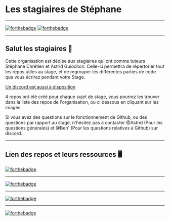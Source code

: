 # Les stagiaires de Stéphane
---

[![forthebadge](https://benjamin-s.fr/images/by-les-stagiaires.svg)](https://forthebadge.com) [![forthebadge](https://benjamin-s.fr/images/for-stephane.svg)](https://sites.google.com/site/stephanegchretien/home)

---
## Salut les stagiaires 👋

Cette organisation est dédiée aux stagiaires qui ont comme tuteurs Stéphane Chrétien et Astrid Guiochon.
Celle-ci permettra de répertorier tout les repos utiles au stage, et de regrouper les différentes parties de code que vous écrirez pendant votre Stage.

[Un discord est aussi à disposition](https://discord.gg/KVT8KkfcqN)

4 repos ont été créé pour chaque sujet de stage, vous pourrez les trouver dans la liste des repos de l'organisation, ou ci dessous en cliquant sur les images.

Si vous avez des questions sur le fonctionnement de Github, ou des questions par rapport au stage, n'hésitez pas à contacter @Astrid (Pour les questions générales) et @Ben' (Pour les questions relatives à Github) sur discord.

---

## Lien des repos et leurs ressources :desktop_computer:


[![forthebadge](https://benjamin-s.fr/images/repo-tweets.svg)](https://github.com/LesAdorateursDeStephane/Stage-TweetsNMF)  

---
[![forthebadge](https://benjamin-s.fr/images/repo-mouvement-oculaires.svg)](https://github.com/LesAdorateursDeStephane/Stage-MouvementOculaires)  

---
[![forthebadge](https://benjamin-s.fr/images/repo-covid.svg)](https://github.com/LesAdorateursDeStephane/Stage-AnalyseCovid)  

---
[![forthebadge](https://benjamin-s.fr/images/repo-cross-fit.svg)](https://github.com/LesAdorateursDeStephane/Stage-CrossFitSignature)  
